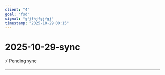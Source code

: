 ```yaml
---
client: "4"
goal: "fsd"
signal: "gfjfhjfgjfgj"
timestamp: "2025-10-29 00:15"
---
```


# 2025-10-29-sync

⚡ Pending sync




---
 

